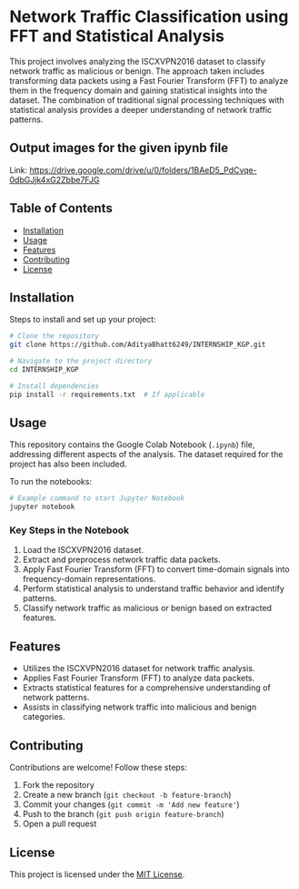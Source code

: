 # Network Traffic Classification using FFT and Statistical Analysis

This project involves analyzing the ISCXVPN2016 dataset to classify network traffic as malicious or benign. The approach taken includes transforming data packets using a Fast Fourier Transform (FFT) to analyze them in the frequency domain and gaining statistical insights into the dataset. The combination of traditional signal processing techniques with statistical analysis provides a deeper understanding of network traffic patterns.

## Output images for the given ipynb file

Link: https://drive.google.com/drive/u/0/folders/1BAeD5_PdCvqe-0dbGJjk4xG2Zbbe7FJG

## Table of Contents

- [Installation](#installation)
- [Usage](#usage)
- [Features](#features)
- [Contributing](#contributing)
- [License](#license)

## Installation

Steps to install and set up your project:

```sh
# Clone the repository
git clone https://github.com/AdityaBhatt6249/INTERNSHIP_KGP.git

# Navigate to the project directory
cd INTERNSHIP_KGP

# Install dependencies
pip install -r requirements.txt  # If applicable
```

## Usage

This repository contains the Google Colab Notebook (`.ipynb`) file, addressing different aspects of the analysis. The dataset required for the project has also been included.

To run the notebooks:
```sh
# Example command to start Jupyter Notebook
jupyter notebook
```

### Key Steps in the Notebook
1. Load the ISCXVPN2016 dataset.
2. Extract and preprocess network traffic data packets.
3. Apply Fast Fourier Transform (FFT) to convert time-domain signals into frequency-domain representations.
4. Perform statistical analysis to understand traffic behavior and identify patterns.
5. Classify network traffic as malicious or benign based on extracted features.

## Features

- Utilizes the ISCXVPN2016 dataset for network traffic analysis.
- Applies Fast Fourier Transform (FFT) to analyze data packets.
- Extracts statistical features for a comprehensive understanding of network patterns.
- Assists in classifying network traffic into malicious and benign categories.

## Contributing

Contributions are welcome! Follow these steps:

1. Fork the repository
2. Create a new branch (`git checkout -b feature-branch`)
3. Commit your changes (`git commit -m 'Add new feature'`)
4. Push to the branch (`git push origin feature-branch`)
5. Open a pull request

## License

This project is licensed under the [MIT License](LICENSE).

